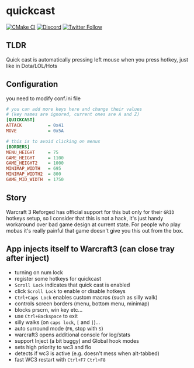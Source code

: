 # quickcast

[![CMake CI](https://github.com/Miezhiko/QuickCast/actions/workflows/cmake.yml/badge.svg)](https://github.com/Miezhiko/QuickCast/actions/workflows/cmake.yml)
[![Discord](https://img.shields.io/discord/611822838831251466?label=Discord&color=pink)](https://discord.gg/GdzjVvD)
[![Twitter Follow](https://img.shields.io/twitter/follow/Miezhiko.svg?style=social)](https://twitter.com/Miezhiko)

TLDR
----

Quick cast is automatically pressing left mouse when you press hotkey, just like in Dota/LOL/Hots


Configuration
-------------

you need to modify conf.ini file

```ini
# you can add more keys here and change their values
# (key names are ignored, current ones are A and Z)
[QUICKCAST]
ATTACK          = 0x41
MOVE            = 0x5A

# this is to avoid clicking on menus
[BORDERS]
MENU_HEIGHT     = 75
GAME_HEIGHT     = 1100
GAME_HEIGHT2    = 1000
MINIMAP_WIDTH   = 695
MINIMAP_WIDTH2  = 800
GAME_MID_WIDTH  = 1750
```

Story
-----

Warcraft 3 Reforged has official support for this but only for their `GRID` hotkeys setup, so I consider that this is not a hack, it's just handy workaround over bad game design at current state. For people who play mobas it's really painful that game doesn't give you this out from the box.

App injects itself to Warcraft3 (can close tray after inject)
-------------------------------------------------------------

 - turning on num lock
 - register some hotkeys for quickcast
 - `Scroll Lock` indicates that quick cast is enabled
 - click `Scroll Lock` to enable or disable hotkeys
 - `Ctrl+Caps Lock` enables custom macros (such as silly walk)
 - controls screen borders (menu, bottom menu, minimap)
 - blocks prscrn, win key etc...
 - use `Ctrl+Backspace` to exit
 - silly walks (on `caps lock`, `[` and `]`)...
 - auto surround mode (`F6`, stop with `S`)
 - warcraft3 opens additional console for log/stats
 - support Inject (a bit buggy) and Global hook modes
 - sets high priority to wc3 and flo
 - detects if wc3 is active (e.g. doesn't mess when alt-tabbed)
 - fast WC3 restart with `Ctrl+F7` `Ctrl+F8`
